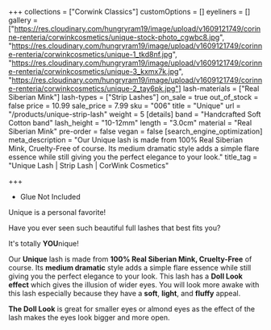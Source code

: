 +++
collections = ["Corwink Classics"]
customOptions = []
eyeliners = []
gallery = ["https://res.cloudinary.com/hungryram19/image/upload/v1609121749/corinne-renteria/corwinkcosmetics/unique-stock-photo_cgwbc8.jpg", "https://res.cloudinary.com/hungryram19/image/upload/v1609121749/corinne-renteria/corwinkcosmetics/unique-1_tkd8nf.jpg", "https://res.cloudinary.com/hungryram19/image/upload/v1609121749/corinne-renteria/corwinkcosmetics/unique-3_kxmx7k.jpg", "https://res.cloudinary.com/hungryram19/image/upload/v1609121749/corinne-renteria/corwinkcosmetics/unique-2_tay6pk.jpg"]
lash-materials = ["Real Siberian Mink"]
lash-types = ["Strip Lashes"]
on_sale = true
out_of_stock = false
price = 10.99
sale_price = 7.99
sku = "006"
title = "Unique"
url = "/products/unique-strip-lash"
weight = 5
[details]
band = "Handcrafted Soft Cotton band"
lash_height = "10-12mm"
length = "3.0cm"
material = "Real Siberian Mink"
pre-order = false
vegan = false
[search_engine_optimization]
meta_description = "Our Unique lash is made from 100% Real Siberian Mink, Cruelty-Free of course. Its medium dramatic style adds a simple flare essence while still giving you the perfect elegance to your look."
title_tag = "Unique Lash | Strip Lash | CorWink Cosmetics"

+++
* Glue Not Included

Unique is a personal favorite!

Have you ever seen such beautiful full lashes that best fits you?

It's totally **YOU**nique!

Our **Unique** lash is made from **100% Real Siberian Mink, Cruelty-Free** of course. Its **medium dramatic** style adds a simple flare essence while still giving you the perfect elegance to your look. This lash has a **Doll Look effect** which gives the illusion of wider eyes. You will look more awake with this lash especially because they have a **soft**, **light**, and **fluffy** appeal.

**The Doll Look** is great for smaller eyes or almond eyes as the effect of the lash makes the eyes look bigger and more open.